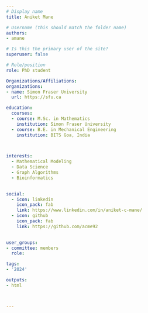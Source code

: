 ```yaml
---
# Display name
title: Aniket Mane

# Username (this should match the folder name)
authors:
- amane

# Is this the primary user of the site?
superuser: false

# Role/position
role: PhD student

Organizations/Affiliations:
organizations:
- name: Simon Fraser University
  url: https://sfu.ca

education:
  courses:
  - course: M.Sc. in Mathematics
    institution: Simon Fraser University
  - course: B.E. in Mechanical Engineering
    institution: BITS Goa, India
  


interests:
  - Mathematical Modeling
  - Data Science
  - Graph Algorithms
  - Bioinformatics
  

social:
  - icon: linkedin
    icon_pack: fab
    link: https://www.linkedin.com/in/aniket-c-mane/
  - icon: github
    icon_pack: fab
    link: https://github.com/acme92
   

user_groups:
- committee: members
  role: 

tags:
- '2024'

outputs:
- html



---
```


